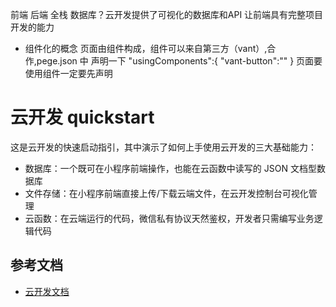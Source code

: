 前端 后端 全栈
数据库？云开发提供了可视化的数据库和API
让前端具有完整项目开发的能力

- 组件化的概念
  页面由组件构成，组件可以来自第三方（vant）,合作,pege.json 中 声明一下
  "usingComponents":{
    "vant-button":""
  }
页面要使用组件一定要先声明





# 云开发 quickstart

这是云开发的快速启动指引，其中演示了如何上手使用云开发的三大基础能力：

- 数据库：一个既可在小程序前端操作，也能在云函数中读写的 JSON 文档型数据库
- 文件存储：在小程序前端直接上传/下载云端文件，在云开发控制台可视化管理
- 云函数：在云端运行的代码，微信私有协议天然鉴权，开发者只需编写业务逻辑代码

## 参考文档

- [云开发文档](https://developers.weixin.qq.com/miniprogram/dev/wxcloud/basis/getting-started.html)

